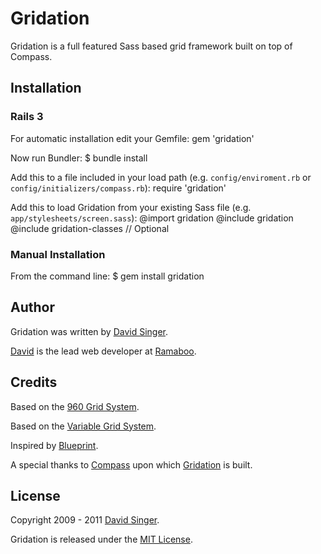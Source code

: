 # Gridation

Gridation is a full featured Sass based grid framework built on top of Compass.

## Installation

### Rails 3
For automatic installation edit your Gemfile:
    gem 'gridation'

Now run Bundler:
    $ bundle install

Add this to a file included in your load path (e.g. `config/enviroment.rb` or `config/initializers/compass.rb`):
    require 'gridation'

Add this to load Gridation from your existing Sass file (e.g. `app/stylesheets/screen.sass`):
    @import gridation
    @include gridation
    @include gridation-classes // Optional

### Manual Installation

From the command line:
    $ gem install gridation

## Author
Gridation was written by [David Singer][david].

[David][david] is the lead web developer at [Ramaboo](http://ramaboo.com).

## Credits
Based on the [960 Grid System](http://960.gs).

Based on the [Variable Grid System](http://www.spry-soft.com/grids).

Inspired by [Blueprint](http://www.blueprintcss.org).

A special thanks to [Compass](http://compass-style.org) upon which [Gridation][gridation] is built.

## License
Copyright 2009 - 2011 [David Singer][david].

Gridation is released under the [MIT License][license].


[gridation]: http://gridation.com
[david]: http://ramaboo.com/david
[license]: https://github.com/ramaboo/gridation/blob/master/LICENSE
